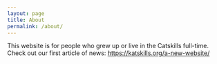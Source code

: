```yaml
---
layout: page
title: About
permalink: /about/
---
```


This website is for people who grew up or live in the Catskills full-time. Check out our first article of news: https://katskills.org/a-new-website/
